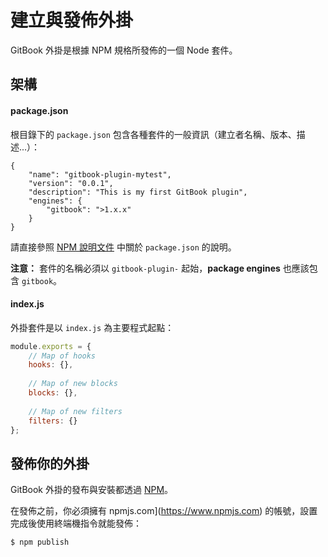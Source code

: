 # 建立與發佈外掛

GitBook 外掛是根據 NPM 規格所發佈的一個 Node 套件。

## 架構

#### package.json

根目錄下的 `package.json` 包含各種套件的一般資訊（建立者名稱、版本、描述...）：

```
{
    "name": "gitbook-plugin-mytest",
    "version": "0.0.1",
    "description": "This is my first GitBook plugin",
    "engines": {
        "gitbook": ">1.x.x"
    }
}
```

請直接參照 [NPM 說明文件](https://docs.npmjs.com/files/package.json) 中關於 `package.json` 的說明。

**注意：** 套件的名稱必須以 `gitbook-plugin-` 起始，**package engines** 也應該包含 `gitbook`。

#### index.js

外掛套件是以 `index.js` 為主要程式起點：

```js
module.exports = {
    // Map of hooks
    hooks: {},
    
    // Map of new blocks
    blocks: {},
    
    // Map of new filters
    filters: {}
};
```

## 發佈你的外掛

GitBook 外掛的發布與安裝都透過 [NPM](https://www.npmjs.com)。

在發佈之前，你必須擁有 npmjs.com](https://www.npmjs.com) 的帳號，設置完成後使用終端機指令就能發佈：

```
$ npm publish
```
